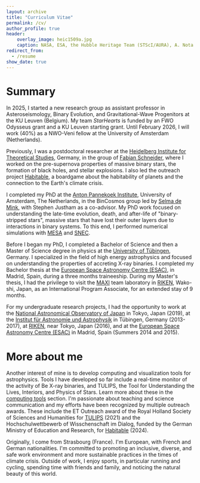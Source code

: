 ```yaml
---
layout: archive
title: "Curriculum Vitae"
permalink: /cv/
author_profile: true
header:
    overlay_image: heic1509a.jpg
    caption: NASA, ESA, the Hubble Heritage Team (STScI/AURA), A. Nota (ESA/STScI), and the Westerlund 2 Science Team
redirect_from:
  - /resume
show_date: true
---
```


# Summary 

In 2025, I started a new research group as assistant professor in Asteroseismology, Binary Evolution, and Gravitational-Wave Progenitors at the KU Leuven (Belgium). 
My team  *StarHearts* is funded by an FWO Odysseus grant and a KU Leuven starting grant. Until February 2026, I will work (40%) as a NWO-Veni fellow at the University of Amsterdam (Netherlands).

Previously, I was a postdoctoral researcher  at the 
[Heidelberg Institute for Theoretical Studies](https://www.h-its.org/), Germany, in the 
group of [Fabian Schneider](https://www.fabian-schneider.com/), where I worked on the pre-supernova properties of massive binary stars, the formation of black holes, 
and stellar explosions. I also led the outreach project [Habitable](https://www.hochschulwettbewerb.net/2023/heidelberg/), a boardgame about the habitability of planets and the connection to the Earth's climate crisis. 
 
I completed my PhD at the [Anton Pannekoek Institute](https://api.uva.nl/), University of Amsterdam, The Netherlands, in the
BinCosmos group led by [Selma de Mink](http://www.selmademink.com/), with Stephen Justham as a co-advisor. My PhD work focused on understanding the late-time evolution, death,
and after-life of "binary-stripped stars", massive stars that have lost
their outer layers due to interactions in binary systems. To 
this end, I performed numerical simulations with [MESA](http://mesa.sourceforge.net/) and [SNEC](https://stellarcollapse.org/SNEC).

Before I began my PhD, I 
completed a Bachelor of Science and then a Master of 
Science degree in physics at the 
[University of Tübingen](https://uni-tuebingen.de/), Germany. I specialized in the field of high energy astrophysics and 
 focused on understanding the properties of accreting X-ray binaries. I completed my Bachelor thesis 
 at the [European Space Astronomy Centre (ESAC)](https://www.esa.int/About_Us/ESAC), in Madrid, Spain, during a three months traineeship. 
  During my Master's thesis, I had the privilege to visit the [MAXI](http://maxi.riken.jp/top/index.html) team laboratory in [RIKEN](https://www.riken.jp/en/research/labs/rnc/high_ener_astro/), Wako-shi, Japan,
 as an International Program Associate, for an extended stay of 9 months.

For my undergraduate research projects, I had the opportunity to work at the [National Astronomical Observatory of Japan](https://www.nao.ac.jp/en/) 
in Tokyo, Japan (2019), at the [Institut für Astronomie und Astrophysik](https://uni-tuebingen.de/fakultaeten/mathematisch-naturwissenschaftliche-fakultaet/fachbereiche/physik/institute/astronomie-astrophysik/institut/astronomie/forschung/prof-santangelo-abteilung-hochenergieastrophysik/)
in Tübingen, Germany (2013-2017), 
at [RIKEN](https://www.riken.jp/en/research/labs/rnc/high_ener_astro/), near Tokyo, Japan (2016),
 and at the [European Space Astronomy Centre (ESAC)](https://www.esa.int/About_Us/ESAC) in Madrid, Spain (Summers 2014 and 2015).

# More about me 

Another interest of mine is to develop computing and visualization tools for astrophysics. Tools I have developed so far include a real-time monitor of the activity of Be X-ray binaries, and TULIPS, the Tool for Understanding the Lives, Interiors, and Physics of Stars. Learn more about these in 
 the [computing tools](/tools/) section. I'm passionate about teaching and science communication and my efforts have been recognized 
by multiple outreach awards. These include the ET Outreach award of the Royal Holland Society of Sciences and Humanities for 
[TULIPS](https://evalaplace.github.io/tools/tulips/) (2021) and the Hochschulwettbewerb of Wisschenschaft im Dialog, 
funded by the German Ministry of Education and Research, for [Habitable](https://www.hochschulwettbewerb.net/2023/heidelberg/) (2024).

Originally, I come from Strasbourg (France). I'm European, with French and German nationalities.
I'm committed to promoting an inclusive, diverse, and safe work environment and more sustainable practices in the times of climate crisis. 
Outside of work, I enjoy sports, in particular running and cycling, spending time with friends and family, and noticing the natural beauty of this world.
